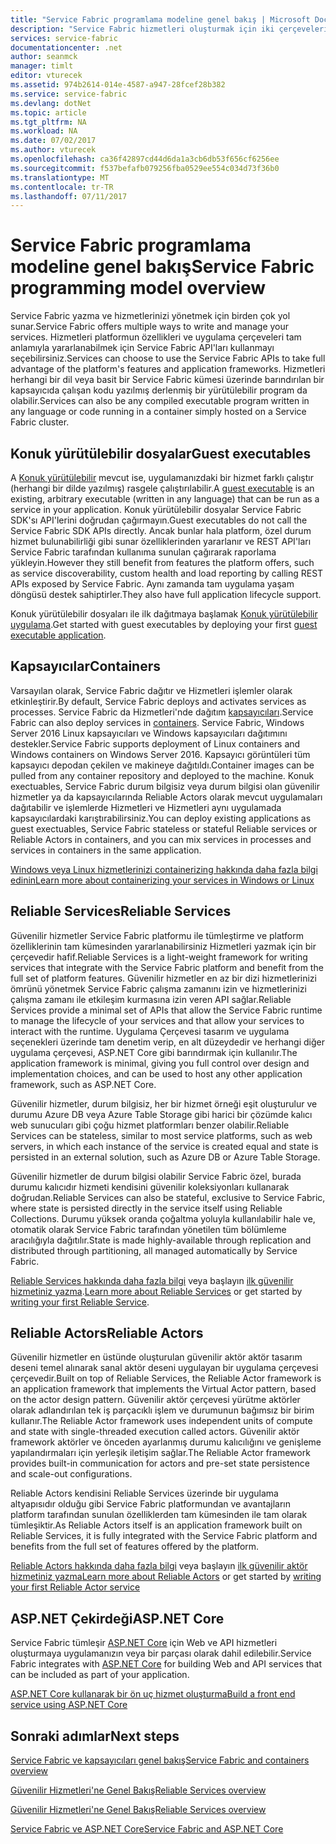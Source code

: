 ```yaml
---
title: "Service Fabric programlama modeline genel bakış | Microsoft Docs"
description: "Service Fabric hizmetleri oluşturmak için iki çerçeveleri sunar: aktör çerçevesi ve Hizmetleri çerçevesi. Bunlar ayrı dengelemeler Basitlik ve denetim sağlar."
services: service-fabric
documentationcenter: .net
author: seanmck
manager: timlt
editor: vturecek
ms.assetid: 974b2614-014e-4587-a947-28fcef28b382
ms.service: service-fabric
ms.devlang: dotNet
ms.topic: article
ms.tgt_pltfrm: NA
ms.workload: NA
ms.date: 07/02/2017
ms.author: vturecek
ms.openlocfilehash: ca36f42897cd44d6da1a3cb6db53f656cf6256ee
ms.sourcegitcommit: f537befafb079256fba0529ee554c034d73f36b0
ms.translationtype: MT
ms.contentlocale: tr-TR
ms.lasthandoff: 07/11/2017
---
```

# <a name="service-fabric-programming-model-overview"></a><span data-ttu-id="e01dd-104">Service Fabric programlama modeline genel bakış</span><span class="sxs-lookup"><span data-stu-id="e01dd-104">Service Fabric programming model overview</span></span>
<span data-ttu-id="e01dd-105">Service Fabric yazma ve hizmetlerinizi yönetmek için birden çok yol sunar.</span><span class="sxs-lookup"><span data-stu-id="e01dd-105">Service Fabric offers multiple ways to write and manage your services.</span></span> <span data-ttu-id="e01dd-106">Hizmetleri platformun özellikleri ve uygulama çerçeveleri tam anlamıyla yararlanabilmek için Service Fabric API'ları kullanmayı seçebilirsiniz.</span><span class="sxs-lookup"><span data-stu-id="e01dd-106">Services can choose to use the Service Fabric APIs to take full advantage of the platform's features and application frameworks.</span></span> <span data-ttu-id="e01dd-107">Hizmetleri herhangi bir dil veya basit bir Service Fabric kümesi üzerinde barındırılan bir kapsayıcıda çalışan kodu yazılmış derlenmiş bir yürütülebilir program da olabilir.</span><span class="sxs-lookup"><span data-stu-id="e01dd-107">Services can also be any compiled executable program written in any language or code running in a container simply hosted on a Service Fabric cluster.</span></span>

## <a name="guest-executables"></a><span data-ttu-id="e01dd-108">Konuk yürütülebilir dosyalar</span><span class="sxs-lookup"><span data-stu-id="e01dd-108">Guest executables</span></span>
<span data-ttu-id="e01dd-109">A [Konuk yürütülebilir](service-fabric-deploy-existing-app.md) mevcut ise, uygulamanızdaki bir hizmet farklı çalıştır (herhangi bir dilde yazılmış) rasgele çalıştırılabilir.</span><span class="sxs-lookup"><span data-stu-id="e01dd-109">A [guest executable](service-fabric-deploy-existing-app.md) is an existing, arbitrary executable (written in any language) that can be run as a service in your application.</span></span> <span data-ttu-id="e01dd-110">Konuk yürütülebilir dosyalar Service Fabric SDK'sı API'lerini doğrudan çağırmayın.</span><span class="sxs-lookup"><span data-stu-id="e01dd-110">Guest executables do not call the Service Fabric SDK APIs directly.</span></span> <span data-ttu-id="e01dd-111">Ancak bunlar hala platform, özel durum hizmet bulunabilirliği gibi sunar özelliklerinden yararlanır ve REST API'ları Service Fabric tarafından kullanıma sunulan çağırarak raporlama yükleyin.</span><span class="sxs-lookup"><span data-stu-id="e01dd-111">However they still benefit from features the platform offers, such as service discoverability, custom health and load reporting by calling REST APIs exposed by Service Fabric.</span></span> <span data-ttu-id="e01dd-112">Aynı zamanda tam uygulama yaşam döngüsü destek sahiptirler.</span><span class="sxs-lookup"><span data-stu-id="e01dd-112">They also have full application lifecycle support.</span></span>

<span data-ttu-id="e01dd-113">Konuk yürütülebilir dosyaları ile ilk dağıtmaya başlamak [Konuk yürütülebilir uygulama](service-fabric-deploy-existing-app.md).</span><span class="sxs-lookup"><span data-stu-id="e01dd-113">Get started with guest executables by deploying your first [guest executable application](service-fabric-deploy-existing-app.md).</span></span>

## <a name="containers"></a><span data-ttu-id="e01dd-114">Kapsayıcılar</span><span class="sxs-lookup"><span data-stu-id="e01dd-114">Containers</span></span>
<span data-ttu-id="e01dd-115">Varsayılan olarak, Service Fabric dağıtır ve Hizmetleri işlemler olarak etkinleştirir.</span><span class="sxs-lookup"><span data-stu-id="e01dd-115">By default, Service Fabric deploys and activates services as processes.</span></span> <span data-ttu-id="e01dd-116">Service Fabric da Hizmetleri'nde dağıtım [kapsayıcıları](service-fabric-containers-overview.md).</span><span class="sxs-lookup"><span data-stu-id="e01dd-116">Service Fabric can also deploy services in [containers](service-fabric-containers-overview.md).</span></span> <span data-ttu-id="e01dd-117">Service Fabric, Windows Server 2016 Linux kapsayıcıları ve Windows kapsayıcıları dağıtımını destekler.</span><span class="sxs-lookup"><span data-stu-id="e01dd-117">Service Fabric supports deployment of Linux containers and Windows containers on Windows Server 2016.</span></span> <span data-ttu-id="e01dd-118">Kapsayıcı görüntüleri tüm kapsayıcı depodan çekilen ve makineye dağıtıldı.</span><span class="sxs-lookup"><span data-stu-id="e01dd-118">Container images can be pulled from any container repository and deployed to the machine.</span></span> <span data-ttu-id="e01dd-119">Konuk exectuables, Service Fabric durum bilgisiz veya durum bilgisi olan güvenilir hizmetler ya da kapsayıcılarında Reliable Actors olarak mevcut uygulamaları dağıtabilir ve işlemlerde Hizmetleri ve Hizmetleri aynı uygulamada kapsayıcılardaki karıştırabilirsiniz.</span><span class="sxs-lookup"><span data-stu-id="e01dd-119">You can deploy existing applications as guest exectuables, Service Fabric stateless or stateful Reliable services or Reliable Actors in containers, and you can mix services in processes and services in containers in the same application.</span></span>

[<span data-ttu-id="e01dd-120">Windows veya Linux hizmetlerinizi containerizing hakkında daha fazla bilgi edinin</span><span class="sxs-lookup"><span data-stu-id="e01dd-120">Learn more about containerizing your services in Windows or Linux</span></span>](service-fabric-deploy-container.md)

## <a name="reliable-services"></a><span data-ttu-id="e01dd-121">Reliable Services</span><span class="sxs-lookup"><span data-stu-id="e01dd-121">Reliable Services</span></span>
<span data-ttu-id="e01dd-122">Güvenilir hizmetler Service Fabric platformu ile tümleştirme ve platform özelliklerinin tam kümesinden yararlanabilirsiniz Hizmetleri yazmak için bir çerçevedir hafif.</span><span class="sxs-lookup"><span data-stu-id="e01dd-122">Reliable Services is a light-weight framework for writing services that integrate with the Service Fabric platform and benefit from the full set of platform features.</span></span> <span data-ttu-id="e01dd-123">Güvenilir hizmetler en az bir dizi hizmetlerinizi ömrünü yönetmek Service Fabric çalışma zamanını izin ve hizmetlerinizi çalışma zamanı ile etkileşim kurmasına izin veren API sağlar.</span><span class="sxs-lookup"><span data-stu-id="e01dd-123">Reliable Services provide a minimal set of APIs that allow the Service Fabric runtime to manage the lifecycle of your services and that allow your services to interact with the runtime.</span></span> <span data-ttu-id="e01dd-124">Uygulama Çerçevesi tasarım ve uygulama seçenekleri üzerinde tam denetim verip, en alt düzeydedir ve herhangi diğer uygulama çerçevesi, ASP.NET Core gibi barındırmak için kullanılır.</span><span class="sxs-lookup"><span data-stu-id="e01dd-124">The application framework is minimal, giving you full control over design and implementation choices, and can be used to host any other application framework, such as ASP.NET Core.</span></span>

<span data-ttu-id="e01dd-125">Güvenilir hizmetler, durum bilgisiz, her bir hizmet örneği eşit oluşturulur ve durumu Azure DB veya Azure Table Storage gibi harici bir çözümde kalıcı web sunucuları gibi çoğu hizmet platformları benzer olabilir.</span><span class="sxs-lookup"><span data-stu-id="e01dd-125">Reliable Services can be stateless, similar to most service platforms, such as web servers, in which each instance of the service is created equal and state is persisted in an external solution, such as Azure DB or Azure Table Storage.</span></span>

<span data-ttu-id="e01dd-126">Güvenilir hizmetler de durum bilgisi olabilir Service Fabric özel, burada durumu kalıcıdır hizmeti kendisini güvenilir koleksiyonları kullanarak doğrudan.</span><span class="sxs-lookup"><span data-stu-id="e01dd-126">Reliable Services can also be stateful, exclusive to Service Fabric, where state is persisted directly in the service itself using Reliable Collections.</span></span> <span data-ttu-id="e01dd-127">Durumu yüksek oranda çoğaltma yoluyla kullanılabilir hale ve, otomatik olarak Service Fabric tarafından yönetilen tüm bölümleme aracılığıyla dağıtılır.</span><span class="sxs-lookup"><span data-stu-id="e01dd-127">State is made highly-available through replication and distributed through partitioning, all managed automatically by Service Fabric.</span></span>

<span data-ttu-id="e01dd-128">[Reliable Services hakkında daha fazla bilgi](service-fabric-reliable-services-introduction.md) veya başlayın [ilk güvenilir hizmetiniz yazma](service-fabric-reliable-services-quick-start.md).</span><span class="sxs-lookup"><span data-stu-id="e01dd-128">[Learn more about Reliable Services](service-fabric-reliable-services-introduction.md) or get started by [writing your first Reliable Service](service-fabric-reliable-services-quick-start.md).</span></span>

## <a name="reliable-actors"></a><span data-ttu-id="e01dd-129">Reliable Actors</span><span class="sxs-lookup"><span data-stu-id="e01dd-129">Reliable Actors</span></span>
<span data-ttu-id="e01dd-130">Güvenilir hizmetler en üstünde oluşturulan güvenilir aktör aktör tasarım deseni temel alınarak sanal aktör deseni uygulayan bir uygulama çerçevesi çerçevedir.</span><span class="sxs-lookup"><span data-stu-id="e01dd-130">Built on top of Reliable Services, the Reliable Actor framework is an application framework that implements the Virtual Actor pattern, based on the actor design pattern.</span></span> <span data-ttu-id="e01dd-131">Güvenilir aktör çerçevesi yürütme aktörler olarak adlandırılan tek iş parçacıklı işlem ve durumunun bağımsız bir birim kullanır.</span><span class="sxs-lookup"><span data-stu-id="e01dd-131">The Reliable Actor framework uses independent units of compute and state with single-threaded execution called actors.</span></span> <span data-ttu-id="e01dd-132">Güvenilir aktör framework aktörler ve önceden ayarlanmış durumu kalıcılığını ve genişleme yapılandırmaları için yerleşik iletişim sağlar.</span><span class="sxs-lookup"><span data-stu-id="e01dd-132">The Reliable Actor framework provides built-in communication for actors and pre-set state persistence and scale-out configurations.</span></span>

<span data-ttu-id="e01dd-133">Reliable Actors kendisini Reliable Services üzerinde bir uygulama altyapısıdır olduğu gibi Service Fabric platformundan ve avantajların platform tarafından sunulan özelliklerden tam kümesinden ile tam olarak tümleşiktir.</span><span class="sxs-lookup"><span data-stu-id="e01dd-133">As Reliable Actors itself is an application framework built on Reliable Services, it is fully integrated with the Service Fabric platform and benefits from the full set of features offered by the platform.</span></span>

<span data-ttu-id="e01dd-134">[Reliable Actors hakkında daha fazla bilgi](service-fabric-reliable-actors-introduction.md) veya başlayın [ilk güvenilir aktör hizmetiniz yazma](service-fabric-reliable-actors-get-started.md)</span><span class="sxs-lookup"><span data-stu-id="e01dd-134">[Learn more about Reliable Actors](service-fabric-reliable-actors-introduction.md) or get started by [writing your first Reliable Actor service](service-fabric-reliable-actors-get-started.md)</span></span>

## <a name="aspnet-core"></a><span data-ttu-id="e01dd-135">ASP.NET Çekirdeği</span><span class="sxs-lookup"><span data-stu-id="e01dd-135">ASP.NET Core</span></span>
<span data-ttu-id="e01dd-136">Service Fabric tümleşir [ASP.NET Core](service-fabric-reliable-services-communication-aspnetcore.md) için Web ve API hizmetleri oluşturmaya uygulamanızın veya bir parçası olarak dahil edilebilir.</span><span class="sxs-lookup"><span data-stu-id="e01dd-136">Service Fabric integrates with [ASP.NET Core](service-fabric-reliable-services-communication-aspnetcore.md) for building Web and API services that can be included as part of your application.</span></span> 

[<span data-ttu-id="e01dd-137">ASP.NET Core kullanarak bir ön uç hizmet oluşturma</span><span class="sxs-lookup"><span data-stu-id="e01dd-137">Build a front end service using ASP.NET Core</span></span>](service-fabric-add-a-web-frontend.md)

## <a name="next-steps"></a><span data-ttu-id="e01dd-138">Sonraki adımlar</span><span class="sxs-lookup"><span data-stu-id="e01dd-138">Next steps</span></span>
[<span data-ttu-id="e01dd-139">Service Fabric ve kapsayıcıları genel bakış</span><span class="sxs-lookup"><span data-stu-id="e01dd-139">Service Fabric and containers overview</span></span>](service-fabric-containers-overview.md)

[<span data-ttu-id="e01dd-140">Güvenilir Hizmetleri'ne Genel Bakış</span><span class="sxs-lookup"><span data-stu-id="e01dd-140">Reliable Services overview</span></span>](service-fabric-reliable-services-introduction.md)

[<span data-ttu-id="e01dd-141">Güvenilir Hizmetleri'ne Genel Bakış</span><span class="sxs-lookup"><span data-stu-id="e01dd-141">Reliable Services overview</span></span>](service-fabric-reliable-actors-introduction.md)

[<span data-ttu-id="e01dd-142">Service Fabric ve ASP.NET Core</span><span class="sxs-lookup"><span data-stu-id="e01dd-142">Service Fabric and ASP.NET Core </span></span>](service-fabric-reliable-services-communication-aspnetcore.md)




